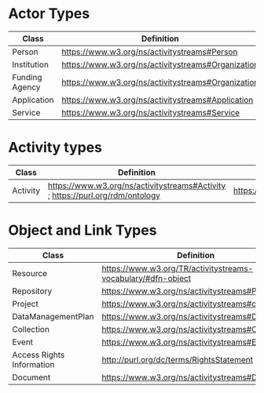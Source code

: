 <html xmlns:o="urn:schemas-microsoft-com:office:office"
xmlns:x="urn:schemas-microsoft-com:office:excel"
xmlns="http://www.w3.org/TR/REC-html40">

# Actor Types
Class | Definition | Schema.org
-- | -- | --
Person | https://www.w3.org/ns/activitystreams#Person | https://schema.org/Person
Institution | https://www.w3.org/ns/activitystreams#Organization | https://schema.org/Organization
Funding   Agency | https://www.w3.org/ns/activitystreams#Organization | https://schema.org/FundingAgency
Application | https://www.w3.org/ns/activitystreams#Application | https://schema.org/SoftwareApplication
Service | https://www.w3.org/ns/activitystreams#Service | https://schema.org/SoftwareApplication

# Activity types
Class | Definition | Schema.org
-- | -- | --
Activity | https://www.w3.org/ns/activitystreams#Activity ; https://purl.org/rdm/ontology | https://schema.org/Action

# Object and Link Types
Class | Definition | Schema.org
-- | -- | --
Resource | https://www.w3.org/TR/activitystreams-vocabulary/#dfn-object | http://schema.org/MediaObject
Repository | https://www.w3.org/ns/activitystreams#Place | http://schema.org/object
Project | https://www.w3.org/ns/activitystreams#context | https://schema.org/ResearchProject
DataManagementPlan | https://www.w3.org/ns/activitystreams#Document | http://schema.org/object
Collection | https://www.w3.org/ns/activitystreams#Collection | https://schema.org/Collection
Event | https://www.w3.org/ns/activitystreams#Event | https://schema.org/UserInteraction
Access Rights Information | http://purl.org/dc/terms/RightsStatement | http://schema.org/license
Document | https://www.w3.org/ns/activitystreams#Document | https://schema.org/DigitalDocument

</body>

</html>
